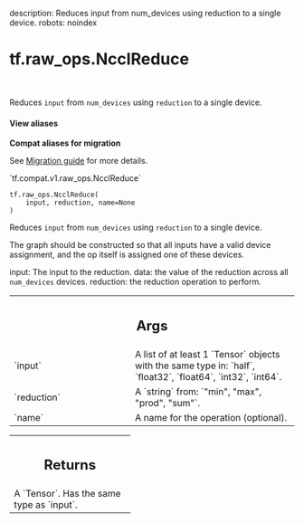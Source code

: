 description: Reduces input from num_devices using reduction to a single device.
robots: noindex

# tf.raw_ops.NcclReduce

<!-- Insert buttons and diff -->

<table class="tfo-notebook-buttons tfo-api nocontent" align="left">

</table>



Reduces `input` from `num_devices` using `reduction` to a single device.

<section class="expandable">
  <h4 class="showalways">View aliases</h4>
  <p>
<b>Compat aliases for migration</b>
<p>See
<a href="https://www.tensorflow.org/guide/migrate">Migration guide</a> for
more details.</p>
<p>`tf.compat.v1.raw_ops.NcclReduce`</p>
</p>
</section>

<pre class="devsite-click-to-copy prettyprint lang-py tfo-signature-link">
<code>tf.raw_ops.NcclReduce(
    input, reduction, name=None
)
</code></pre>



<!-- Placeholder for "Used in" -->

Reduces `input` from `num_devices` using `reduction` to a single device.

The graph should be constructed so that all inputs have a valid device
assignment, and the op itself is assigned one of these devices.

input: The input to the reduction.
data: the value of the reduction across all `num_devices` devices.
reduction: the reduction operation to perform.

<!-- Tabular view -->
 <table class="responsive fixed orange">
<colgroup><col width="214px"><col></colgroup>
<tr><th colspan="2"><h2 class="add-link">Args</h2></th></tr>

<tr>
<td>
`input`
</td>
<td>
A list of at least 1 `Tensor` objects with the same type in: `half`, `float32`, `float64`, `int32`, `int64`.
</td>
</tr><tr>
<td>
`reduction`
</td>
<td>
A `string` from: `"min", "max", "prod", "sum"`.
</td>
</tr><tr>
<td>
`name`
</td>
<td>
A name for the operation (optional).
</td>
</tr>
</table>



<!-- Tabular view -->
 <table class="responsive fixed orange">
<colgroup><col width="214px"><col></colgroup>
<tr><th colspan="2"><h2 class="add-link">Returns</h2></th></tr>
<tr class="alt">
<td colspan="2">
A `Tensor`. Has the same type as `input`.
</td>
</tr>

</table>

